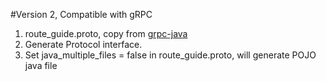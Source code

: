 #Version 2, Compatible with gRPC
1. route_guide.proto, copy from [grpc-java](https://github.com/grpc/grpc-java/blob/master/examples/src/main/proto/route_guide.proto)
2. Generate Protocol interface.
3. Set java_multiple_files = false in route_guide.proto, will generate POJO java file